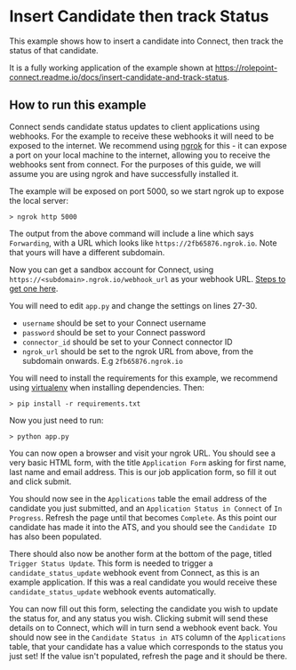 # Insert Candidate then track Status

This example shows how to insert a candidate into Connect, then track the status
of that candidate.

It is a fully working application of the example shown at
https://rolepoint-connect.readme.io/docs/insert-candidate-and-track-status.

## How to run this example

Connect sends candidate status updates to client applications using webhooks.
For the example to receive these webhooks it will need to be exposed to the
internet. We recommend using [ngrok](https://ngrok.com) for this - it can expose
a port on your local machine to the internet, allowing you to receive the
webhooks sent from connect. For the purposes of this guide, we will assume you
are using ngrok and have successfully installed it.

The example will be exposed on port 5000, so we start ngrok up to expose the
local server:

    > ngrok http 5000

The output from the above command will include a line which says `Forwarding`,
with a URL which looks like `https://2fb65876.ngrok.io`. Note that yours will
have a different subdomain.

Now you can get a sandbox account for Connect, using
`https://<subdomain>.ngrok.io/webhook_url` as your webhook URL.
[Steps to get one here](https://rolepoint-connect.readme.io/docs/sandbox-connector).

You will need to edit `app.py` and change the settings on lines 27-30.

- `username` should be set to your Connect username
- `password` should be set to your Connect password
- `connector_id` should be set to your Connect connector ID
- `ngrok_url` should be set to the ngrok URL from above, from the subdomain
  onwards. E.g `2fb65876.ngrok.io`

You will need to install the requirements for this example, we recommend using
[virtualenv](http://virtualenv.readthedocs.org/en/latest/) when installing
dependencies. Then:

    > pip install -r requirements.txt

Now you just need to run:

    > python app.py

You can now open a browser and visit your ngrok URL. You should see a very basic
HTML form, with the title `Application Form` asking for first name, last name
and email address. This is our job application form, so fill it out and click
submit.

You should now see in the `Applications` table the email address of the
candidate you just submitted, and an `Application Status in Connect` of `In
Progress`. Refresh the page until that becomes `Complete`. As this point our
candidate has made it into the ATS, and you should see the `Candidate ID` has
also been populated.

There should also now be another form at the bottom of the page, titled `Trigger
Status Update`. This form is needed to trigger a `candidate_status_update`
webhook event from Connect, as this is an example application. If this was a
real candidate you would receive these `candidate_status_update` webhook events
automatically.

You can now fill out this form, selecting the candidate you wish to update the
status for, and any status you wish. Clicking submit will send these details on
to Connect, which will in turn send a webhook event back. You should now see in
the `Candidate Status in ATS` column of the `Applications` table, that your
candidate has a value which corresponds to the status you just set! If the value
isn't populated, refresh the page and it should be there.

